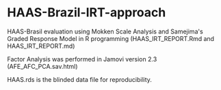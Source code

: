 # HAAS-Brazil-IRT-approach
HAAS-Brasil evaluation using Mokken Scale Analysis and Samejima's Graded Response Model in R programming (HAAS_IRT_REPORT.Rmd and HAAS_IRT_REPORT.md)

Factor Analysis was performed in Jamovi version 2.3 (AFE_AFC_PCA.sav.html)

HAAS.rds is the blinded data file for reproducibility.
